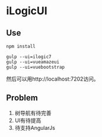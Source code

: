 # iLogicUI

## Use
```
npm install

gulp --ui=ilogic7
gulp --ui=vueamazeui
gulp --ui=vuebootstrap

```

然后可以用http://localhost:7202访问。

## Problem

1. 树导航有待完善
2. UI有待提高
3. 待支持AngularJs
